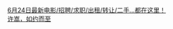   
[6月24日最新电影/招聘/求职/出租/转让/二手...都在这里！](http://www.dianyue.me/archives/791/cr7rc3tiq9u8b06y/)  
[许嵩，如约而至](http://www.dianyue.me/archives/708/7khw9v88k002ouix/)